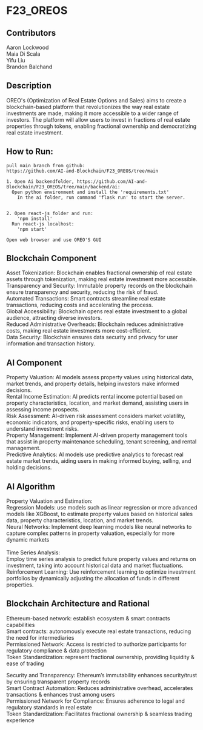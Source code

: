 # F23_OREOS

## Contributors ##
Aaron Lockwood<br>
Maia Di Scala<br>
Yifu Liu<br>
Brandon Balchand


## Description ##
OREO's (Optimization of Real Estate Options and Sales) aims to create a blockchain-based platform that revolutionizes the way real estate investments are made, making it 
more accessible to a wider range of investors. The platform will allow users to invest in fractions of real estate properties through tokens, enabling fractional ownership 
and democratizing real estate investment.




## How to Run: ##
    pull main branch from github:
    https://github.com/AI-and-Blockchain/F23_OREOS/tree/main

    1. Open Ai backendfolder, https://github.com/AI-and-Blockchain/F23_OREOS/tree/main/backend/ai:
      Open python environment and install the 'requirements.txt'
        In the ai folder, run command 'flask run' to start the server.

    
    2. Open react-js folder and run:
        'npm install'
      Run react-js localhost:
        'npm start'

    Open web browser and use OREO'S GUI


## Blockchain Component ##
Asset Tokenization: Blockchain enables fractional ownership of real estate assets through tokenization, making real estate investment more accessible.<br>
Transparency and Security: Immutable property records on the blockchain ensure transparency and security, reducing the risk of fraud.<br>
Automated Transactions: Smart contracts streamline real estate transactions, reducing costs and accelerating the process.<br>
Global Accessibility: Blockchain opens real estate investment to a global audience, attracting diverse investors.<br>
Reduced Administrative Overheads: Blockchain reduces administrative costs, making real estate investments more cost-efficient.<br>
Data Security: Blockchain ensures data security and privacy for user information and transaction history.<br>

## AI Component ##
Property Valuation: AI models assess property values using historical data, market trends, and property details, helping investors make informed decisions.<br>
Rental Income Estimation: AI predicts rental income potential based on property characteristics, location, and market demand, assisting users in assessing income prospects.<br>
Risk Assessment: AI-driven risk assessment considers market volatility, economic indicators, and property-specific risks, enabling users to understand investment risks.<br>
Property Management: Implement AI-driven property management tools that assist in property maintenance scheduling, tenant screening, and rental management.<br>
Predictive Analytics: AI models use predictive analytics to forecast real estate market trends, aiding users in making informed buying, selling, and holding decisions. <br>

## AI Algorithm ##
Property Valuation and Estimation:<br>
Regression Models: use models such as linear regression or more advanced models like XGBoost, to estimate property values based on historical sales data, property characteristics, location, and market trends.<br>
Neural Networks: Implement deep learning models like neural networks to capture complex patterns in property valuation, especially for more dynamic markets<br><br>
Time Series Analysis: <br>
Employ time series analysis to predict future property values and returns on investment, taking into account historical data and market fluctuations.<br>
Reinforcement Learning: Use reinforcement learning to optimize investment portfolios by dynamically adjusting the allocation of funds in different properties.<br>





## Blockchain Architecture and Rational ##
Ethereum-based network: establish ecosystem & smart contracts capabilities<br>
Smart contracts: autonomously execute real estate transactions, reducing the need for intermediaries<br>
Permissioned Network: Access is restricted to authorize participants for regulatory compliance & data protection<br>
Token Standardization: represent fractional ownership, providing liquidity & ease of trading <br>

Security and Transparency: Ethereum’s immutability enhances security/trust by ensuring transparent property records<br>
Smart Contract Automation: Reduces administrative overhead, accelerates transactions & enhances trust among users<br>
Permissioned Network for Compliance: Ensures adherence to legal and regulatory standards in real estate<br>
Token Standardization: Facilitates fractional ownership & seamless trading experience<br>





